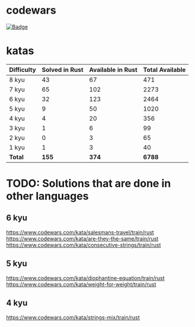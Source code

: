 # codewars
[![Badge](https://www.codewars.com/users/sigod/badges/micro)](https://www.codewars.com/users/sigod)

# katas

| Difficulty | Solved in Rust | Available in Rust | Total Available |
| :--- | :--- | :--- | :--- |
| 8 kyu | 43 | 67 | 471 |
| 7 kyu | 65 | 102 | 2273 |
| 6 kyu | 32 | 123 | 2464 |
| 5 kyu | 9 | 50 | 1020 |
| 4 kyu | 4 | 20 | 356 |
| 3 kyu | 1 | 6 | 99 |
| 2 kyu | 0 | 3 | 65 |
| 1 kyu | 1 | 3 | 40 |
| **Total** | **155** | **374** | **6788** |

# TODO: Solutions that are done in other languages

## 6 kyu
https://www.codewars.com/kata/salesmans-travel/train/rust  
https://www.codewars.com/kata/are-they-the-same/train/rust  
https://www.codewars.com/kata/consecutive-strings/train/rust  

## 5 kyu
https://www.codewars.com/kata/diophantine-equation/train/rust  
https://www.codewars.com/kata/weight-for-weight/train/rust  

## 4 kyu
https://www.codewars.com/kata/strings-mix/train/rust  
